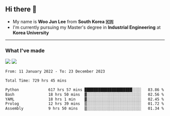 ## Hi there 👋

- My name is **Woo Jun Lee** from **South Korea 🇰🇷**
- I'm currently pursuing my Master's degree in **Industrial Engineering** at **Korea University**

---

### What I've made

<a href="https://share.streamlit.io/tomtom1103/kuiai_hackathon_2022/main/JL_app.py"><img src="https://img.shields.io/badge/Journey Lee-161B22?style=for-the-badge&logo=streamlit&logoColor=FF4B4B"/></a> <a href="https://jeon-100.github.io/Dangzang/"><img src="https://img.shields.io/badge/당신을 위한 장학금, 당장!-161B22?style=for-the-badge&logo=react&logoColor=#61DAFB"/></a>

<!--START_SECTION:waka-->

```txt
From: 11 January 2022 - To: 23 December 2023

Total Time: 729 hrs 45 mins

Python             617 hrs 57 mins █████████████████████░░░░   83.86 %
Bash               18 hrs 50 mins  ▓░░░░░░░░░░░░░░░░░░░░░░░░   02.56 %
YAML               18 hrs 1 min    ▓░░░░░░░░░░░░░░░░░░░░░░░░   02.45 %
Prolog             12 hrs 39 mins  ▒░░░░░░░░░░░░░░░░░░░░░░░░   01.72 %
Assembly           9 hrs 50 mins   ▒░░░░░░░░░░░░░░░░░░░░░░░░   01.34 %
```

<!--END_SECTION:waka-->
